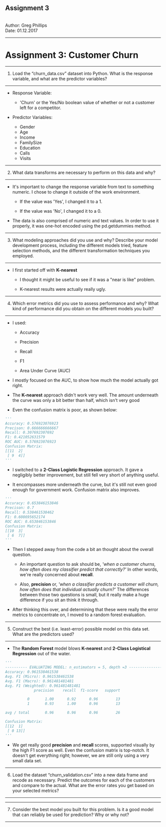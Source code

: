 <h2><b>Assignment 3</b></h2>
<br>
Author: Greg Phillips</br>   
Date:   01.12.2017
<hr>

Assignment 3: Customer Churn
==============================================

<hr>

1) Load the “churn_data.csv” dataset into Python. What is the response variable, and what are the predictor variables?
-----------------------------------------------------------------------------------------------------------

+ Response Variable: 
	
	+ 'Churn' or the Yes/No boolean value of whether or not a customer left for a competitor. 

+ Predictor Variables:

	+ Gender
	+ Age
	+ Income
	+ FamilySize
	+ Education
	+ Calls
	+ Visits

<hr>

2) What data transforms are necessary to perform on this data and why?
----------------------------------------------------------------------

+ It's important to change the response variable from text to something numeric. I chose to change it outside of the work environment. 

	+ If the value was 'Yes', I changed it to a 1. 

	+ If the value was 'No', I changed it to a 0.

+ The data is also comprised of numeric and text values. In order to use it properly, it was one-hot encoded using the pd.getdummies method. 

<hr>

3) What modeling approaches did you use and why? Describe your model development process, including the different models tried, feature selection methods, and the different transformation techniques you employed. 
--------------------------------------------------------------------------------------------------------

+ I first started off with <b>K-nearest</b>

	+ I thought it might be useful to see if it was a "near is like" problem. 

	+ K-nearest results were actually really ugly.

<hr> 

4) Which error metrics did you use to assess performance and why? What kind of performance did you obtain
on the different models you built?
--------------------------------------------------------------------------------------------------------

+ I used:

	+ Accuracy

	+ Precision

	+ Recall

	+ F1

	+ Area Under Curve (AUC)

+ I mostly focused on the AUC, to show how much the model actually got right. 

+ The <b>K-nearest</b> approach didn't work very well. The amount underneath the curve was only a bit better than half, which isn't very good

+ Even the confusion matrix is poor, as shown below:


```python
'''
Accuracy: 0.576923076923
Precison: 0.666666666667
Recall: 0.307692307692
F1: 0.421052631579
ROC AUC: 0.576923076923
Confusion Matrix:
[[11  2]
 [ 9  4]]
'''
```


+ I switched to a <b>2-Class Logistic Regression</b> approach. It gave a negligibly better improvement, but still fell very short of anything useful. 

+ It encompasses more underneath the curve, but it's still not even good enough for government work. Confusion matrix also improves. 

```python
'''
Accuracy: 0.653846153846
Precison: 0.7
Recall: 0.538461538462
F1: 0.608695652174
ROC AUC: 0.653846153846
Confusion Matrix:
[[10  3]
 [ 6  7]]
'''
```

+ Then I stepped away from the code a bit an thought about the overall question. 

	+ An important question to ask should be, <i>'when a customer churns, how often does my classifier predict that correctly?'</i> In other words, we're really concerned about <b>recall</b>. 

	+ Also, <b>precision</b> or, <i>'when a classifier predicts a customer will churn, how often does that individual actually churn?'</i> The differences between those two questions is small, but it really make a huge difference if you sit an think it through. 

+ After thinking this over, and determining that these were really the error metrics to concentrate on, I moved to a random forest evaluation. 

<hr>

5) Construct the best (i.e. least-error) possible model on this data set. What are the predictors used?
-------------------------------------------------------------------------------------------------------

+ The <b>Random Forest</b> model blows <b>K-nearest</b> and <b>2-Class Logistical Regression</b> out of the water. 

```python
'''
---------- EVALUATING MODEL: n_estimators = 5, depth =3 -------------------
Accuracy: 0.961538461538
Avg. F1 (Micro): 0.961538461538
Avg. F1 (Macro): 0.961481481481
Avg. F1 (Weighted): 0.961481481481
             precision    recall  f1-score   support

          0       1.00      0.92      0.96        13
          1       0.93      1.00      0.96        13

avg / total       0.96      0.96      0.96        26

Confusion Matrix:
[[12  1]
 [ 0 13]]
'''

```

+ We get really good <b>precision</b> and <b>recall</b> scores, supported visually by the high F1 score as well. Even the confusion matrix is top-notch. It doesn't get everything right; however, we are still only using a very small data set. 

<hr>

6) Load the dataset “churn_validation.csv” into a new data frame and recode as necessary. Predict the
outcomes for each of the customers and compare to the actual. What are the error rates you get based on
your selected metrics?
-------------------------------------------------------------------------------------------------------

<hr>

7) Consider the best model you built for this problem. Is it a good model that can reliably be used for
prediction? Why or why not?
-------------------------------------------------------------------------------------------------------